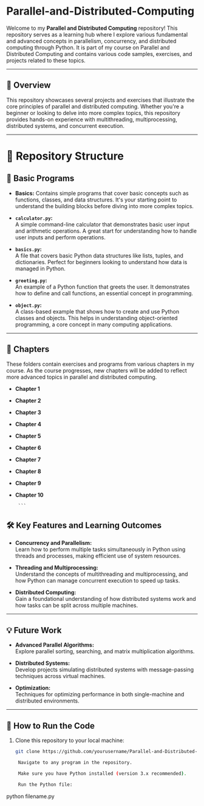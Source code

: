 # Parallel-and-Distributed-Computing

Welcome to my **Parallel and Distributed Computing** repository! This repository serves as a learning hub where I explore various fundamental and advanced concepts in parallelism, concurrency, and distributed computing through Python. It is part of my course on Parallel and Distributed Computing and contains various code samples, exercises, and projects related to these topics.

---

## 🚀 Overview

This repository showcases several projects and exercises that illustrate the core principles of parallel and distributed computing. Whether you're a beginner or looking to delve into more complex topics, this repository provides hands-on experience with multithreading, multiprocessing, distributed systems, and concurrent execution.

---

# 📁 Repository Structure

## 📜 Basic Programs
- **Basics:** 
  Contains simple programs that cover basic concepts such as functions, classes, and data structures. It's your starting point to understand the building blocks before diving into more complex topics.


- **`calculator.py`:**  
  A simple command-line calculator that demonstrates basic user input and arithmetic operations. A great start for understanding how to handle user inputs and perform operations.

- **`basics.py`:**  
  A file that covers basic Python data structures like lists, tuples, and dictionaries. Perfect for beginners looking to understand how data is managed in Python.

- **`greeting.py`:**  
  An example of a Python function that greets the user. It demonstrates how to define and call functions, an essential concept in programming.

- **`object.py`:**  
  A class-based example that shows how to create and use Python classes and objects. This helps in understanding object-oriented programming, a core concept in many computing applications.
---
## 📜 Chapters
  These folders contain exercises and programs from various chapters in my course. As the course progresses, new chapters will be added to reflect more advanced topics in parallel and distributed computing.
  - **Chapter 1**  
  - **Chapter 2**
  - **Chapter 3**
  - **Chapter 4**
  - **Chapter 5**
  - **Chapter 6**
  - **Chapter 7**
  - **Chapter 8**
  - **Chapter 9**
  - **Chapter 10**

         ```
## 🛠️ Key Features and Learning Outcomes

- **Concurrency and Parallelism:**  
  Learn how to perform multiple tasks simultaneously in Python using threads and processes, making efficient use of system resources.

- **Threading and Multiprocessing:**  
  Understand the concepts of multithreading and multiprocessing, and how Python can manage concurrent execution to speed up tasks.

- **Distributed Computing:**  
  Gain a foundational understanding of how distributed systems work and how tasks can be split across multiple machines.

---

## 💡 Future Work

- **Advanced Parallel Algorithms:**  
  Explore parallel sorting, searching, and matrix multiplication algorithms.

- **Distributed Systems:**  
  Develop projects simulating distributed systems with message-passing techniques across virtual machines.

- **Optimization:**  
  Techniques for optimizing performance in both single-machine and distributed environments.

---

## 🚀 How to Run the Code

1. Clone this repository to your local machine:
   ```bash
   git clone https://github.com/yourusername/Parallel-and-Distributed-Computing.git

    Navigate to any program in the repository.

    Make sure you have Python installed (version 3.x recommended).

    Run the Python file:

python filename.py
